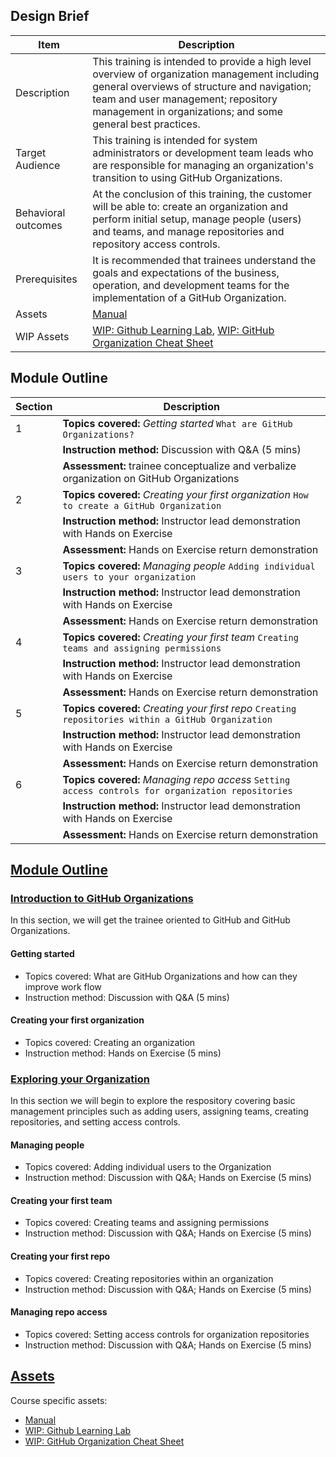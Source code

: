 ## Design Brief

| Item | Description | 
| ----- | ----- | 
| Description | This training is intended to provide a high level overview of organization management including general overviews of structure and navigation; team and user management; repository management in organizations; and some general best practices. |
| Target Audience | This training is intended for system administrators or development team leads who are responsible for managing an organization's transition to using GitHub Organizations. | 
| Behavioral outcomes | At the conclusion of this training, the customer will be able to: create an organization and perform initial setup, manage people (users) and teams, and manage repositories and repository access controls. |
| Prerequisites | It is recommended that trainees understand the goals and expectations of the business, operation, and development teams for the implementation of a GitHub Organization. |
| Assets |  [Manual](https://stephencbird.github.io/org_education_toolkit/) |
| WIP Assets | [WIP: Github Learning Lab](https://github.com/StephenCBird/org_education_toolkit/tree/main/org_education_toolkit/Assets/Learning%20Lab), [WIP: GitHub Organization Cheat Sheet](https://github.com/StephenCBird/org_education_toolkit/tree/main/org_education_toolkit/Assets/Cheat%20Sheet) |

## Module Outline

| Section | Description | 
| ----- | ----- |
| 1 | **Topics covered:** _Getting started_  `What are GitHub Organizations?` | 
|   | **Instruction method:** Discussion with Q&A (5 mins) |
|   | **Assessment:** trainee  conceptualize and verbalize organization on GitHub Organizations |
| 2 | **Topics covered:** _Creating your first organization_  `How to create a GitHub Organization` | 
|   | **Instruction method:** Instructor lead demonstration with Hands on Exercise |
|   | **Assessment:** Hands on Exercise return demonstration |
| 3 | **Topics covered:** _Managing people_  `Adding individual users to your organization` | 
|   | **Instruction method:** Instructor lead demonstration with Hands on Exercise |
|   | **Assessment:** Hands on Exercise return demonstration |
| 4 | **Topics covered:** _Creating your first team_  `Creating teams and assigning permissions` | 
|   | **Instruction method:** Instructor lead demonstration with Hands on Exercise |
|   | **Assessment:** Hands on Exercise return demonstration |
| 5 | **Topics covered:** _Creating your first repo_  `Creating repositories within a GitHub Organization` | 
|   | **Instruction method:** Instructor lead demonstration with Hands on Exercise |
|   | **Assessment:** Hands on Exercise return demonstration |
| 6 | **Topics covered:** _Managing repo access_  `Setting access controls for organization repositories` | 
|   | **Instruction method:** Instructor lead demonstration with Hands on Exercise |
|   | **Assessment:** Hands on Exercise return demonstration |






## <ins> Module Outline </ins>
### <ins>Introduction to GitHub Organizations</ins>

In this section, we will get the trainee oriented to GitHub and GitHub Organizations.

#### Getting started
  - Topics covered: What are GitHub Organizations and how can they improve work flow
  - Instruction method: Discussion with Q&A (5 mins)

#### Creating your first organization
  - Topics covered: Creating an organization
  - Instruction method: Hands on Exercise (5 mins)
### <ins>Exploring your Organization</ins>

In this section we will begin to explore the respository covering basic management principles such as adding users, assigning teams, creating repositories, and setting access controls.

#### Managing people
  - Topics covered:  Adding individual users to the Organization
  - Instruction method: Discussion with Q&A; Hands on Exercise (5 mins)

#### Creating your first team
  - Topics covered:  Creating teams and assigning permissions
  - Instruction method: Discussion with Q&A; Hands on Exercise (5 mins)

#### Creating your first repo
  - Topics covered:  Creating repositories within an organization
  - Instruction method: Discussion with Q&A; Hands on Exercise (5 mins)

#### Managing repo access
  - Topics covered:  Setting access controls for organization repositories
  - Instruction method: Discussion with Q&A; Hands on Exercise (5 mins)


## <ins> Assets </ins>
Course specific assets:

- [Manual](https://stephencbird.github.io/org_education_toolkit/)
- [WIP: Github Learning Lab](https://github.com/StephenCBird/org_education_toolkit/tree/main/org_education_toolkit/Assets/Learning%20Lab)
- [WIP: GitHub Organization Cheat Sheet](https://github.com/StephenCBird/org_education_toolkit/tree/main/org_education_toolkit/Assets/Cheat%20Sheet)

